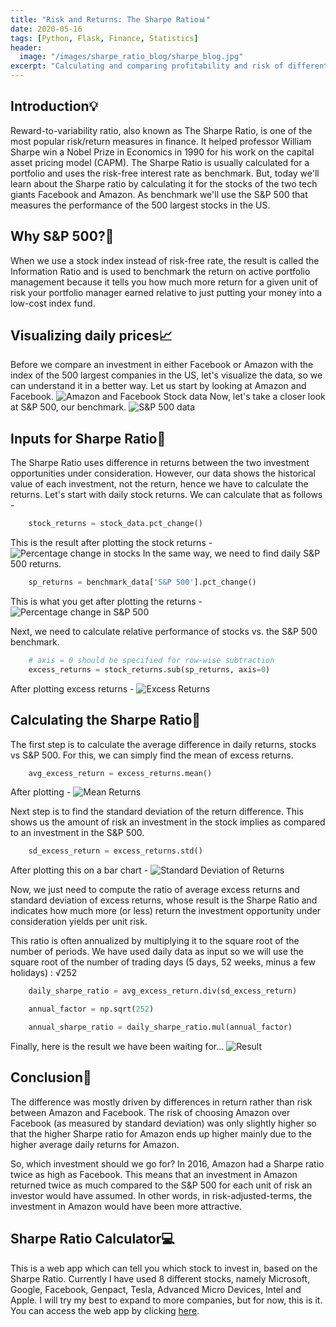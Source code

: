 ```yaml
---
title: "Risk and Returns: The Sharpe Ratio📊"
date: 2020-05-16
tags: [Python, Flask, Finance, Statistics]
header:
  image: "/images/sharpe_ratio_blog/sharpe_blog.jpg"
excerpt: "Calculating and comparing profitability and risk of different investments using the Sharpe Ratio."
---
```


## Introduction💡
Reward-to-variability ratio, also known as The Sharpe Ratio, is one of the most popular risk/return measures in finance. It helped professor William Sharpe win a Nobel Prize in Economics in 1990 for his work on the capital asset pricing model (CAPM). The Sharpe Ratio is usually calculated for a portfolio and uses the risk-free interest rate as benchmark. But, today we'll learn about the Sharpe ratio by calculating it for the stocks of the two tech giants Facebook and Amazon. As benchmark we'll use the S&P 500 that measures the performance of the 500 largest stocks in the US.

## Why S&P 500?🤔
When we use a stock index instead of risk-free rate, the result is called the Information Ratio and is used to benchmark the return on active portfolio management because it tells you how much more return for a given unit of risk your portfolio manager earned relative to just putting your money into a low-cost index fund.

## Visualizing daily prices📈
Before we compare an investment in either Facebook or Amazon with the index of the 500 largest companies in the US, let's visualize the data, so we can understand it in a better way. Let us start by looking at Amazon and Facebook.
<img src="{{ site.url }}{{ site.baseurl }}/images/sharpe_ratio_blog/ama_fb_graph.PNG" alt="Amazon and Facebook Stock data">
Now, let's take a closer look at S&P 500, our benchmark.
<img src="{{ site.url }}{{ site.baseurl }}/images/sharpe_ratio_blog/sp_500_graph.PNG" alt="S&P 500 data">

## Inputs for Sharpe Ratio📨
The Sharpe Ratio uses difference in returns between the two investment opportunities under consideration. However, our data shows the historical value of each investment, not the return, hence we have to calculate the returns. Let's start with daily stock returns. We can calculate that as follows -
```python
    stock_returns = stock_data.pct_change()
```
This is the result after plotting the stock returns -
<img src="{{ site.url }}{{ site.baseurl }}/images/sharpe_ratio_blog/stock_returns.PNG" alt="Percentage change in stocks">
In the same way, we need to find daily S&P 500 returns.
```python
    sp_returns = benchmark_data['S&P 500'].pct_change()
```
This is what you get after plotting the returns -
<img src="{{ site.url }}{{ site.baseurl }}/images/sharpe_ratio_blog/sp_500_returns.PNG" alt="Percentage change in S&P 500">

Next, we need to calculate relative performance of stocks vs. the S&P 500 benchmark.
```python
    # axis = 0 should be specified for row-wise subtraction
    excess_returns = stock_returns.sub(sp_returns, axis=0)
```
After plotting excess returns -
<img src="{{ site.url }}{{ site.baseurl }}/images/sharpe_ratio_blog/excess_returns.PNG" alt="Excess Returns">

## Calculating the Sharpe Ratio📝
The first step is to calculate the average difference in daily returns, stocks vs S&P 500. For this, we can simply find the mean of excess returns.
```python
    avg_excess_return = excess_returns.mean()
```
After plotting -
<img src="{{ site.url }}{{ site.baseurl }}/images/sharpe_ratio_blog/mean_returns.PNG" alt="Mean Returns">

Next step is to find the standard deviation of the return difference. This shows us the amount of risk an investment in the stock implies as compared to an investment in the S&P 500.
```python
    sd_excess_return = excess_returns.std()
```
After plotting this on a bar chart -
<img src="{{ site.url }}{{ site.baseurl }}/images/sharpe_ratio_blog/sd_returns.PNG" alt="Standard Deviation of Returns">

Now, we just need to compute the ratio of average excess returns and standard deviation of excess returns, whose result is the Sharpe Ratio and indicates how much more (or less) return the investment opportunity under consideration yields per unit risk.

This ratio is often annualized by multiplying it to the square root of the number of periods. We have used daily data as input so we will use the square root of the number of trading days (5 days, 52 weeks, minus a few holidays) : √252

```python
    daily_sharpe_ratio = avg_excess_return.div(sd_excess_return)

    annual_factor = np.sqrt(252)

    annual_sharpe_ratio = daily_sharpe_ratio.mul(annual_factor)
```
Finally, here is the result we have been waiting for...
<img src="{{ site.url }}{{ site.baseurl }}/images/sharpe_ratio_blog/result.PNG" alt="Result">

## Conclusion💸
The difference was mostly driven by differences in return rather than risk between Amazon and Facebook. The risk of choosing Amazon over Facebook (as measured by standard deviation) was only slightly higher so that the higher Sharpe ratio for Amazon ends up higher mainly due to the higher average daily returns for Amazon.

So, which investment should we go for? In 2016, Amazon had a Sharpe ratio twice as high as Facebook. This means that an investment in Amazon returned twice as much compared to the S&P 500 for each unit of risk an investor would have assumed. In other words, in risk-adjusted-terms, the investment in Amazon would have been more attractive.

## Sharpe Ratio Calculator💻
This is a web app which can tell you which stock to invest in, based on the Sharpe Ratio. Currently I have used 8 different stocks, namely Microsoft, Google, Facebook, Genpact, Tesla, Advanced Micro Devices, Intel and Apple. I will try my best to expand to more companies, but for now, this is it. You can access the web app by clicking [here](https://sharpe-ratio-calculator.herokuapp.com/).

